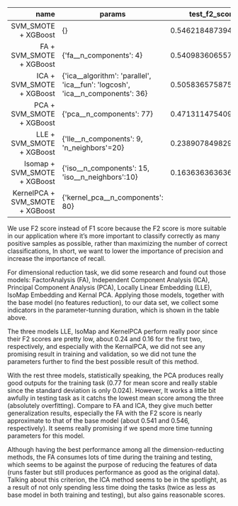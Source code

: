 |name|params|test_f2_score|mean\_train_score|std\_train_score|mean\_test_score|std\_test_score|mean\_fit_time|std\_fit_time|
|--:|---|---|---|---|---|---|---|---|
|SVM_SMOTE + XGBoost|\{}|0\.5462184873949579|0\.7965208239559292|0\.02105298754703513|0\.4935077239704226|0\.05927822445826829|7\.658048033714294|3\.488105077611117|
|FA + SVM_SMOTE + XGBoost|\{'fa__n_components': 4}|0\.5409836065573771|0\.6185728774369207|0\.01602962271317152|0\.4896027678756865|0\.03897191665769936|15\.822591781616211|10\.125177376846517|
|ICA + SVM_SMOTE + XGBoost|\{'ica__algorithm': 'parallel', 'ica__fun': 'logcosh', 'ica__n_components': 36}|0\.5058365758754865|0\.7172742886257952|0\.022590017160928757|0\.456953812441132|0\.050102854488513184|4\.825080704689026|2\.2555864810562998|
|PCA + SVM_SMOTE + XGBoost|\{'pca__n_components': 77}|0\.4713114754098361|0\.7652492350548601|0\.024448659118861123|0\.4279594701313556|0\.044386012923953555|4\.078282809257507|0\.281078856368878|
|LLE + SVM_SMOTE + XGBoost|\{'lle__n_components': 9, 'n_neighbors'=20}|0\.23890784982935154|0\.37309501239867965|0\.012092585648853045|0\.17855865145328567|0\.029368536892508672|14\.824062418937682|5\.245562743028123|
|Isomap + SVM_SMOTE + XGBoost|\{'iso__n_components': 15, 'iso__n_neighbors':10}|0\.16363636363636364|0\.4314972530580296|0\.031651471557007496|0\.13007187487652272|0\.045345691162912344|28\.25498251914978|2\.24548614553849|
|KernelPCA + SVM_SMOTE + XGBoost|\{'kernel_pca__n_components': 80}||0\.525946111938067|0\.024207352892904724|0\.1730578980974989|0\.046186787162240985|18\.67526240348816|4\.173134147443913|


We use F2 score instead of F1 score because the F2 score is more suitable in our application where it’s more important to classify correctly as many positive samples as possible, rather than maximizing the number of correct classifications, In short, we want to lower the importance of precision and increase the importance of recall. 

For dimensional reduction task, we did some research and found out those models: FactorAnalysis (FA), Independent Component Analysis (ICA), Principal Component Analysis (PCA), Locally Linear Embedding (LLE), IsoMap Embedding and Kernal PCA. Applying those models, together with the base model (no features reduction), to our data set, we collect some indicators in the parameter-tunning duration, which is shown in the table above.

The three models LLE, IsoMap and KernelPCA perform really poor since their F2 scores are pretty low, about 0.24 and 0.16 for the first two, respectively, and especially with the KernalPCA, we did not see any promising result in training and validation, so we did not tune the parameters further to find the best possible result of this method. 

With the rest three models, statistically speaking, the PCA produces really good outputs for the training task (0.77 for mean score and really stable since the standard deviation is only 0.024). However, It works a little bit awfully in testing task as it catchs the lowest mean score among the three (absolutely overfitting). Compare to FA and ICA, they give much better generalization results, especially the FA with the F2 score is nearly approximate to that of the base model (about 0.541 and 0.546, respectively). It seems really promising if we spend more time tunning parameters for this model.

Although having the best performance among all the dimension-reducting methods, the FA consumes lots of time during the training and testing, which seems to be against the purpose of reducing the features of data (runs faster but still produces performance as good as the original data). Talking about this criterion, the ICA method seems to be in the spotlight, as a result of not only spending less time doing the tasks (twice as less as base model in both training and testing), but also gains reasonable scores.
